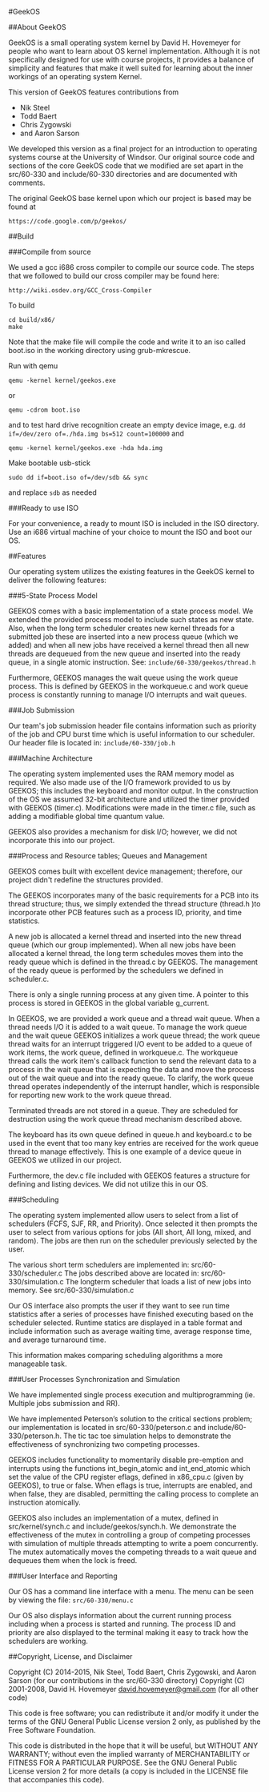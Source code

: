 #GeekOS

##About GeekOS

GeekOS is a small operating system kernel by David H. Hovemeyer 
for people who want to learn about OS kernel implementation. 
Although it is not specifically designed for use with course projects, it
provides a balance of simplicity and features that make it well suited for
learning about the inner workings of an operating system Kernel.

This version of GeekOS features contributions from

* Nik Steel
* Todd Baert
* Chris Zygowski
* and Aaron Sarson

We developed this version as a final project for an introduction to operating
systems course at the University of Windsor.  Our original source code and 
sections of the core GeekOS code that we modified are set apart in the src/60-330
and include/60-330 directories and are documented with comments.

The original GeekOS base kernel upon which our project is based may be found at 

	https://code.google.com/p/geekos/


##Build

###Compile from source

We used a gcc i686 cross compiler to compile our source code.  The steps
that we followed to build our cross compiler may be found here:

	http://wiki.osdev.org/GCC_Cross-Compiler

To build

	cd build/x86/
	make

Note that the make file will compile the code and write it to an iso
called boot.iso in the working directory using grub-mkrescue.
   
Run with qemu

	qemu -kernel kernel/geekos.exe

or

	qemu -cdrom boot.iso

and to test hard drive recognition create an empty device image,
e.g. `dd if=/dev/zero of=./hda.img bs=512 count=100000` and

	qemu -kernel kernel/geekos.exe -hda hda.img

Make bootable usb-stick

	sudo dd if=boot.iso of=/dev/sdb && sync

and replace `sdb` as needed 

###Ready to use ISO
   
For your convenience, a ready to mount ISO is included in the ISO directory.  
Use an i686 virtual machine of your choice to mount the ISO and boot our OS. 
   
   
##Features

Our operating system utilizes the existing features in the GeekOS kernel to deliver the following features:

###5-State Process Model

GEEKOS comes with a basic implementation of a state process model. We extended 
the provided process model to include such states as new state. Also, when the 
long term scheduler creates new kernel threads for a submitted job these are 
inserted into a new process queue (which we added) and when all new jobs have received 
a kernel thread   then all new threads are dequeued from the new queue and inserted into 
the ready queue, in a single atomic instruction. See: `include/60-330/geekos/thread.h`

Furthermore, GEEKOS manages the wait queue using the work queue process. This is defined 
by GEEKOS in the workqueue.c and work queue process is constantly running to manage I/O 
interrupts and wait queues.

###Job Submission

Our team's job submission header file contains information such as priority of the job and 
CPU burst time which is useful information to our scheduler. Our header file is located in:
`include/60-330/job.h`

###Machine Architecture

The operating system implemented uses the RAM memory model as required. We also made use 
of the I/O framework provided to us by GEEKOS; this includes the keyboard and monitor output. 
In the construction of the OS we assumed 32-bit architecture and utilized the timer provided 
with GEEKOS (timer.c). Modifications were made in the timer.c file, such as adding a modifiable 
global time quantum value.

GEEKOS also provides a mechanism for disk I/O; however, we did not incorporate this into our project.

###Process and Resource tables; Queues and Management

GEEKOS comes built with excellent device management; therefore, our project didn't redefine the 
structures provided.

The GEEKOS incorporates many of the basic requirements for a PCB into its thread structure; thus,
we simply extended the thread structure (thread.h )to incorporate other PCB features such as a 
process ID, priority, and time statistics.

A new job is allocated a kernel thread and inserted into the new thread queue (which our group 
implemented). When all new jobs have been allocated a kernel thread, the long term schedules moves 
them into the ready queue which is defined in the thread.c by GEEKOS. The management of the ready 
queue is performed by the schedulers we defined in scheduler.c.

There is only a single running process at any given time. A pointer to this process is stored in 
GEEKOS in the global variable g_current.

In GEEKOS, we are provided a work queue and a thread wait queue. When a thread needs I/O it is 
added to a wait queue. To manage the work queue and the wait queue GEEKOS initializes a work queue 
thread; the work queue thread waits for an interrupt triggered I/O event to be added to a queue of 
work items, the work queue, defined in workqueue.c. The workqueue thread calls the work item's 
callback function to send the relevant data to a process in the wait queue that is expecting the 
data and move the process out of the wait queue and into the ready queue. To clarify, the work queue 
thread operates independently of the interrupt handler, which is responsible for reporting new work 
to the work queue thread.

Terminated threads are not stored in a queue. They are scheduled for destruction using the work 
queue thread mechanism described above.

The keyboard has its own queue defined in queue.h and keyboard.c to be used in the event that too
many key entries are received for the work queue thread to manage effectively. This is one example 
of a device queue in GEEKOS we utilized in our project.

Furthermore, the dev.c file included with GEEKOS features a structure for defining and listing devices. 
We did not utilize this in our OS.

###Scheduling

The operating system implemented allow users to select from a list of schedulers (FCFS, SJF, RR, and 
Priority). Once selected it then prompts the user to select from various options for jobs (All short,
All long, mixed, and random). The jobs are then run on the scheduler previously selected by the user.

The various short term schedulers are implemented in: src/60-330/scheduler.c
The jobs described above are located in: src/60-330/simulation.c
The longterm scheduler that loads a list of new jobs into memory. See src/60-330/simulation.c

Our OS interface also prompts the user if they want to see run time statistics after a series of 
processes have finished executing based on the scheduler selected. Runtime statics are displayed 
in a table format and include information such as average waiting time, average response time, 
and average turnaround time.

This information makes comparing scheduling algorithms a more manageable task.

###User Processes Synchronization and Simulation

We have implemented single process execution and multiprogramming (ie. Multiple jobs submission and RR).

We have implemented Peterson’s solution to the critical sections problem; our implementation is located 
in src/60-330/peterson.c and include/60-330/peterson.h.  The tic tac toe simulation helps to demonstrate 
the effectiveness of synchronizing two competing processes.

GEEKOS includes functionality to momentarily disable pre-emption and interrupts using the functions 
int_begin_atomic and int_end_atomic which set the value of the CPU register eflags, defined in x86_cpu.c 
(given by GEEKOS), to true or false. When eflags is true, interrupts are enabled, and when false, they are 
disabled, permitting the calling process to complete an instruction atomically.

GEEKOS also includes an implementation of a mutex, defined in src/kernel/synch.c and include/geekos/synch.h.
We demonstrate the effectiveness of the mutex in controlling a group of competing processes with simulation 
of multiple threads attempting to write a poem concurrently.  The mutex automatically moves the competing 
threads to a wait queue and dequeues them when the lock is freed.

###User Interface and Reporting

Our OS has a command line interface with a menu. The menu can be seen by viewing the file: 
`src/60-330/menu.c`

Our OS also displays information about the current running process including when a process is started 
and running. The process ID and priority are also displayed to the terminal making it easy to track how 
the schedulers are working.


##Copyright, License, and Disclaimer


Copyright (C) 2014-2015, Nik Steel, Todd Baert, Chris Zygowski, and Aaron Sarson 
(for our contributions in the src/60-330 directory)
Copyright (C) 2001-2008, David H. Hovemeyer <david.hovemeyer@gmail.com>
(for all other code)

This code is free software; you can redistribute it and/or modify it
under the terms of the GNU General Public License version 2 only, as
published by the Free Software Foundation.
 
This code is distributed in the hope that it will be useful, but WITHOUT
ANY WARRANTY; without even the implied warranty of MERCHANTABILITY or
FITNESS FOR A PARTICULAR PURPOSE.  See the GNU General Public License
version 2 for more details (a copy is included in the LICENSE file that
accompanies this code).

